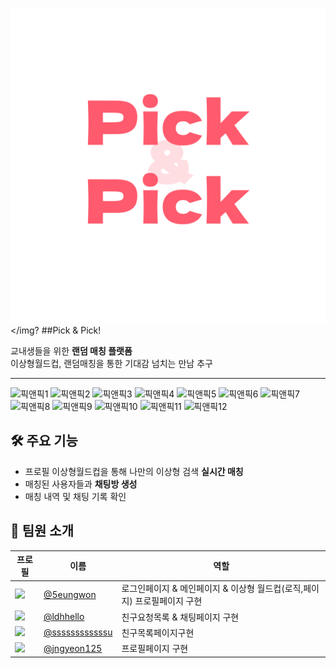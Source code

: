 <img src="./src/assets/loginpageimg/logoimg.png" width:50 height:50></img? ##Pick & Pick!


교내생들을 위한 **랜덤 매칭 플랫폼**  
이상형월드컵, 랜덤매칭을 통한 기대감 넘치는 만남 추구 

---
![픽앤픽1](https://github.com/user-attachments/assets/20e84086-8cd1-4b85-90ee-f447fa907ddf)
![픽앤픽2](https://github.com/user-attachments/assets/8f49a542-8204-460b-bf39-05b731fe1f50)
![픽앤픽3](https://github.com/user-attachments/assets/ff4873fa-321c-44ae-a488-d3cf2afaa90f)
![픽앤픽4](https://github.com/user-attachments/assets/e5ed2a9b-04b2-4d34-a44e-9c39b11d9c0a)
![픽앤픽5](https://github.com/user-attachments/assets/b6e57ae3-665c-48c7-b0f7-3dba1444e89b)
![픽앤픽6](https://github.com/user-attachments/assets/a37997e8-cc02-4b8c-835b-d607055e0ade)
![픽앤픽7](https://github.com/user-attachments/assets/a038393d-bdd1-46c5-aef8-21718fce5d6b)
![픽앤픽8](https://github.com/user-attachments/assets/faf4eada-cbfc-4751-ac12-655064a14b46)
![픽앤픽9](https://github.com/user-attachments/assets/7a1e421b-1af4-4890-b0e1-b740fbec2de0)
![픽앤픽10](https://github.com/user-attachments/assets/819f8f8f-7fd3-4cd8-8e41-9a27147e6b1e)
![픽앤픽11](https://github.com/user-attachments/assets/5327950d-2412-4543-b0d5-047ed5aadb78)
![픽앤픽12](https://github.com/user-attachments/assets/1b04a1ca-bd1c-4ae8-a0ef-f4ea400c942d)



## 🛠️ 주요 기능

- 프로필 이상형월드컵을 통해 나만의 이상형 검색 **실시간 매칭**
- 매칭된 사용자들과 **채팅방 생성**
- 매칭 내역 및 채팅 기록 확인

## 👥 팀원 소개

| 프로필 | 이름 | 역할 |
|-------|------|------|
| <a href="https://github.com/5eungwon"><img src="https://github.com/5eungwon.png" width="50"/></a> | [@5eungwon](https://github.com/5eungwon) | 로그인페이지 & 메인페이지 & 이상형 월드컵(로직,페이지) 프로필페이지 구현 |
| <a href="https://github.com/ldhhello"><img src="https://github.com/ldhhello.png" width="50"/></a> | [@ldhhello](https://github.com/ldhhello) | 친구요청목록 & 채팅페이지 구현 |
| <a href="https://github.com/ssssssssssssu"><img src="https://github.com/ssssssssssssu.png" width="50"/></a> | [@ssssssssssssu](https://github.com/ssssssssssssu) | 친구목록페이지구현 |
| <a href="https://github.com/jngyeon125"><img src="https://github.com/jngyeon125.png" width="50"/></a> | [@jngyeon125](https://github.com/jngyeon125) | 프로필페이지 구현 |
